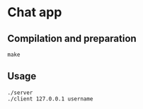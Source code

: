 # Chat app

## Compilation and preparation

```
make
```

## Usage

```
./server
./client 127.0.0.1 username
```
